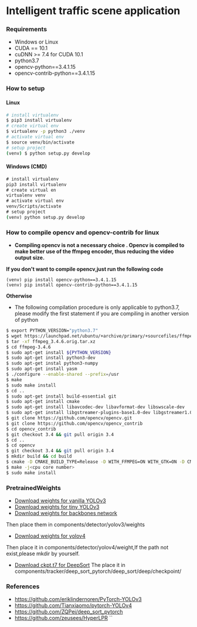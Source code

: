 # Intelligent traffic scene application
### Requirements

- Windows or Linux
- CUDA == 10.1
- cuDNN >= 7.4 for CUDA 10.1
- python3.7
- opencv-python==3.4.1.15
- opencv-contrib-python==3.4.1.15

### How to setup

#### Linux 

```bash
# install virtualenv
$ pip3 install virtualenv
# create virtual env
$ virtualenv -p python3 ./venv
# activate virtual env
$ source venv/bin/activate
# setup project
(venv) $ python setup.py develop
```

#### Windows (CMD)

```cmd
# install virtualenv
pip3 install virtualenv
# create virtual en
virtualenv venv
# activate virtual env
venv/Scripts/activate
# setup project
(venv) python setup.py develop
```

### How to compile opencv  and opencv-contrib for linux

- **Compiling opencv is not a necessary choice . Opencv is compiled to make better use of the ffmpeg encoder, thus reducing the video output size.**

**If you don't want to compile opencv,just run the following code**

```
(venv) pip install opencv-python==3.4.1.15
(venv) pip install opencv-contrib-python==3.4.1.15
````

**Otherwise**

- The following compilation procedure is only applicable to python3.7, please modify the first statement if you are compiling in another version of python

```bash
$ export PYTHON_VERSION="python3.7"
$ wget https://launchpad.net/ubuntu/+archive/primary/+sourcefiles/ffmpeg/7:3.4.6-0ubuntu0.18.04.1/ffmpeg_3.4.6.orig.tar.xz
$ tar -xf ffmpeg_3.4.6.orig.tar.xz
$ cd ffmpeg-3.4.6
$ sudo apt-get install ${PYTHON_VERSION}
$ sudo apt-get install python3-dev
$ sudo apt-get instal python3-numpy
$ sudo apt-get install yasm
$ ./configure --enable-shared --prefix=/usr
$ make
$ sudo make install
$ cd ..
$ sudo apt-get install build-essential git
$ sudo apt-get install cmake
$ sudo apt-get install libavcodec-dev libavformat-dev libswscale-dev
$ sudo apt-get install libgstreamer-plugins-base1.0-dev libgstreamer1.0-dev
$ git clone https://github.com/opencv/opencv.git
$ git clone https://github.com/opencv/opencv_contrib
$ cd opencv_contrib
$ git checkout 3.4 && git pull origin 3.4
$ cd ..
$ cd opencv
$ git checkout 3.4 && git pull origin 3.4
$ mkdir build && cd build
$ cmake -D CMAKE_BUILD_TYPE=Release -D WITH_FFMPEG=ON WITH_GTK=ON -D CMAKE_INSTALL_PREFIX=/usr/local PYTHON3_EXECUTABLE = /usr/bin/python3 PYTHON_INCLUDE_DIR = /usr/include/python PYTHON_INCLUDE_DIR2 = /usr/include/x86_64-linux-gnu/${PYTHON_VERSION}m PYTHON_LIBRARY = /usr/lib/x86_64-linux-gnu/lib${PYTHON_VERSION}m.so PYTHON3_NUMPY_INCLUDE_DIRS = /usr/lib/python3/dist-packages/numpy/core/include/ -D OPENCV_ENABLE_NONFREE=ON -DOPENCV_EXTRA_MODULES_PATH=/home/${USER}/opencv_contrib/modules/ ..
$ make -j<cpu core number>
$ sudo make install
```

### PretrainedWeights

- [Download weights for vanilla YOLOv3](https://pjreddie.com/media/files/yolov3.weights)
- [Download weights for tiny YOLOv3](https://pjreddie.com/media/files/yolov3-tiny.weights)
- [Download weights for backbones network](https://pjreddie.com/media/files/darknet53.conv.74)

Then place them in components/detector/yolov3/weights

- [Download weights for yolov4](https://github.com/AlexeyAB/darknet/releases/download/darknet_yolo_v3_optimal/yolov4.weights)

Then place it in components/detector/yolov4/weight,If the path not exist,please mkdir by yourself.


- [Download ckpt.t7 for DeepSort](https://drive.google.com/drive/folders/1xhG0kRH1EX5B9_Iz8gQJb7UNnn_riXi6)
The place it in components/tracker/deep_sort_pytorch/deep_sort/deep/checkpoint/

### References

- https://github.com/eriklindernoren/PyTorch-YOLOv3
- https://github.com/Tianxiaomo/pytorch-YOLOv4
- https://github.com/ZQPei/deep_sort_pytorch
- https://github.com/zeusees/HyperLPR
``
